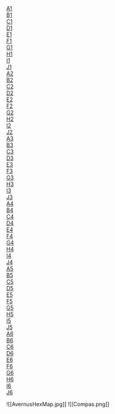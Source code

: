 <div class="honeycomb">
    <div class="hexagon">
        <div class="hexagontent">
            <a href="obsidian://open?vault-notes&file=Hexes\A1. Топь Авернуса.md">
                A1
            </a>
        </div>
    </div>
    <div class="hexagon">
        <div class="hexagontent empty">
            <a href="obsidian://open?vault-notes&file=Hexes\B1. Башня Аркона.md">
                B1
            </a>
        </div>
    </div>
    <div class="hexagon">
        <div class="hexagontent empty">
            <a href="obsidian://open?vault-notes&file=">
                C1
            </a>
        </div>
    </div>
    <div class="hexagon">
        <div class="hexagontent empty">
            <a href="obsidian://open?vault-notes&file=">
                D1
            </a>
        </div>
    </div>
    <div class="hexagon">
        <div class="hexagontent empty">
            <a href="obsidian://open?vault-notes&file=">
                E1
            </a>
        </div>
    </div>
    <div class="hexagon">
        <div class="hexagontent empty">
            <a href="obsidian://open?vault-notes&file=">
                F1
            </a>
        </div>
    </div>
    <div class="hexagon">
        <div class="hexagontent empty">
            <a href="obsidian://open?vault-notes&file=">
                G1
            </a>
        </div>
    </div>
    <div class="hexagon">
        <div class="hexagontent empty">
            <a href="obsidian://open?vault-notes&file=">
                H1
            </a>
        </div>
    </div>
    <div class="hexagon">
        <div class="hexagontent empty">
            <a href="obsidian://open?vault-notes&file=">
                I1
            </a>
        </div>
    </div>
    <div class="hexagon">
        <div class="hexagontent empty">
            <a href="obsidian://open?vault-notes&file=">
                J1
            </a>
        </div>
</div>
<div class="honeycomb">
    <div class="hexagon">
        <div class="hexagontent">
            <a href="obsidian://open?vault-notes&file=Hexes\A2. Обелиск Уббалукса.md">
                A2
            </a>
        </div>
    </div>
    <div class="hexagon">
        <div class="hexagontent empty">
            <a href="obsidian://open?vault-notes&file=">
                B2
            </a>
        </div>
    </div>
    <div class="hexagon">
        <div class="hexagontent empty">
            <a href="obsidian://open?vault-notes&file=">
                C2
            </a>
        </div>
    </div>
    <div class="hexagon">
        <div class="hexagontent">
            <a href="obsidian://open?vault-notes&file=D2.md">
                D2
            </a>
        </div>
    </div>
    <div class="hexagon">
        <div class="hexagontent">
            <a href="obsidian://open?vault-notes&file=Hexes\E2. Шахта щупалец.md">
                E2
            </a>
        </div>
    </div>
    <div class="hexagon">
        <div class="hexagontent empty">
            <a href="obsidian://open?vault-notes&file=">
                F2
            </a>
        </div>
    </div>
    <div class="hexagon">
        <div class="hexagontent">
            <a href="obsidian://open?vault-notes&file=Hexes\G2. Трещина Дретчей и Стигийская рампа.md">
                G2
            </a>
        </div>
    </div>
    <div class="hexagon">
        <div class="hexagontent">
            <a href="obsidian://open?vault-notes&file=Hexes\H2. Кузня Бела.md">
                H2
            </a>
        </div>
    </div>
    <div class="hexagon">
        <div class="hexagontent">
            <a href="obsidian://open?vault-notes&file=Hexes\I2. Логово Феонор.md">
                I2
            </a>
        </div>
    </div>
    <div class="hexagon">
        <div class="hexagontent">
            <a href="obsidian://open?vault-notes&file=Hexes\J2. Утроба Кощища.md">
                J2
            </a>
        </div>
</div>
<div class="honeycomb">
    <div class="hexagon">
        <div class="hexagontent">
            <a href="obsidian://open?vault-notes&file=Hexes\A3. Ферма Слизней.md">
                A3
            </a>
        </div>
    </div>
    <div class="hexagon">
        <div class="hexagontent empty">
            <a href="obsidian://open?vault-notes&file=">
                B3
            </a>
        </div>
    </div>
    <div class="hexagon">
        <div class="hexagontent empty">
            <a href="obsidian://open?vault-notes&file=">
                C3
            </a>
        </div>
    </div>
    <div class="hexagon">
        <div class="hexagontent empty">
            <a href="obsidian://open?vault-notes&file=">
                D3
            </a>
        </div>
    </div>
    <div class="hexagon">
        <div class="hexagontent">
            <a href="obsidian://open?vault-notes&file=Hexes\E3. Гнездо Ос преисподней.md">
                E3
            </a>
        </div>
    </div>
    <div class="hexagon">
        <div class="hexagontent empty">
            <a href="obsidian://open?vault-notes&file=">
                F3
            </a>
        </div>
    </div>
    <div class="hexagon">
        <div class="hexagontent">
            <a href="obsidian://open?vault-notes&file=Hexes\G3. Холм Харумана.md">
                G3
            </a>
        </div>
    </div>
    <div class="hexagon">
        <div class="hexagontent empty">
            <a href="obsidian://open?vault-notes&file=">
                H3
            </a>
        </div>
    </div>
    <div class="hexagon">
        <div class="hexagontent">
            <a href="obsidian://open?vault-notes&file=Hexes\I3. Круг пламени.md">
                I3
            </a>
        </div>
    </div>
    <div class="hexagon">
        <div class="hexagontent">
            <a href="obsidian://open?vault-notes&file=Hexes\J3. Логово Раггадрагги.md">
                J3
            </a>
        </div>
</div>
<div class="honeycomb">
    <div class="hexagon">
        <div class="hexagontent">
            <a href="obsidian://open?vault-notes&file=Hexes\A4. Арки Уллоха.md">
                A4
            </a>
        </div>
    </div>
    <div class="hexagon">
        <div class="hexagontent empty">
            <a href="obsidian://open?vault-notes&file=">
                B4
            </a>
        </div>
    </div>
    <div class="hexagon">
        <div class="hexagontent empty">
            <a href="obsidian://open?vault-notes&file=">
                C4
            </a>
        </div>
    </div>
    <div class="hexagon">
        <div class="hexagontent empty">
            <a href="obsidian://open?vault-notes&file=">
                D4
            </a>
        </div>
    </div>
    <div class="hexagon">
        <div class="hexagontent empty">
            <a href="obsidian://open?vault-notes&file=">
                E4
            </a>
        </div>
    </div>
    <div class="hexagon">
        <div class="hexagontent">
            <a href="obsidian://open?vault-notes&file=Hexes\F4. Кровоточащий струп.md">
                F4
            </a>
        </div>
    </div>
    <div class="hexagon">
        <div class="hexagontent">
            <a href="obsidian://open?vault-notes&file=Hexes\G4. Омут ихора.md">
                G4
            </a>
        </div>
    </div>
    <div class="hexagon">
        <div class="hexagontent">
            <a href="obsidian://open?vault-notes&file=Hexes\H4. Стигийские доки.md">
                H4
            </a>
        </div>
    </div>
    <div class="hexagon">
        <div class="hexagontent">
            <a href="obsidian://open?vault-notes&file=Hexes\I4. Форт Костяшек.md">
                I4
            </a>
        </div>
    </div>
    <div class="hexagon">
        <div class="hexagontent">
            <a href="obsidian://open?vault-notes&file=Hexes\J4. Храм сломанного принца.md">
                J4
            </a>
        </div>
</div>
<div class="honeycomb">
    <div class="hexagon">
        <div class="hexagontent">
            <a href="obsidian://open?vault-notes&file=Hexes\A5. Логово Затерянного Голгари.md">
                A5
            </a>
        </div>
    </div>
    <div class="hexagon">
        <div class="hexagontent empty">
            <a href="obsidian://open?vault-notes&file=">
                B5
            </a>
        </div>
    </div>
    <div class="hexagon">
        <div class="hexagontent empty">
            <a href="obsidian://open?vault-notes&file=">
                C5
            </a>
        </div>
    </div>
    <div class="hexagon">
        <div class="hexagontent">
            <a href="obsidian://open?vault-notes&file=Hexes\D5. Могила Ульдрака.md">
                D5
            </a>
        </div>
    </div>
    <div class="hexagon">
        <div class="hexagontent empty">
            <a href="obsidian://open?vault-notes&file=">
                E5
            </a>
        </div>
    </div>
    <div class="hexagon">
        <div class="hexagontent empty">
            <a href="obsidian://open?vault-notes&file=">
                F5
            </a>
        </div>
    </div>
    <div class="hexagon">
        <div class="hexagontent empty">
            <a href="obsidian://open?vault-notes&file=">
                G5
            </a>
        </div>
    </div>
    <div class="hexagon">
        <div class="hexagontent">
            <a href="obsidian://open?vault-notes&file=Hexes\H5. Элементальный галеон.md">
                H5
            </a>
        </div>
    </div>
    <div class="hexagon">
        <div class="hexagontent">
            <a href="obsidian://open?vault-notes&file=Hexes/I5. Плодящиеся деревья.md">
                I5
            </a>
        </div>
    </div>
    <div class="hexagon">
        <div class="hexagontent empty">
            <a href="obsidian://open?vault-notes&file=">
                J5
            </a>
        </div>
</div>
<div class="honeycomb">
    <div class="hexagon">
        <div class="hexagontent">
            <a href="obsidian://open?vault-notes&file=Hexes\A6. Логово Горького Дыхания.md">
                A6
            </a>
        </div>
    </div>
    <div class="hexagon">
        <div class="hexagontent">
            <a href="obsidian://open?vault-notes&file=Hexes\B6. Логово коллекционеров душ.md">
                B6
            </a>
        </div>
    </div>
    <div class="hexagon">
        <div class="hexagontent empty">
            <a href="obsidian://open?vault-notes&file=">
                C6
            </a>
        </div>
    </div>
    <div class="hexagon">
        <div class="hexagontent empty">
            <a href="obsidian://open?vault-notes&file=">
                D6
            </a>
        </div>
    </div>
    <div class="hexagon">
        <div class="hexagontent empty">
            <a href="obsidian://open?vault-notes&file=">
                E6
            </a>
        </div>
    </div>
    <div class="hexagon">
        <div class="hexagontent empty">
            <a href="obsidian://open?vault-notes&file=">
                F6
            </a>
        </div>
    </div>
    <div class="hexagon">
        <div class="hexagontent empty">
            <a href="obsidian://open?vault-notes&file=">
                G6
            </a>
        </div>
    </div>
    <div class="hexagon">
        <div class="hexagontent empty">
            <a href="obsidian://open?vault-notes&file=">
                H6
            </a>
        </div>
    </div>
    <div class="hexagon">
        <div class="hexagontent empty">
            <a href="obsidian://open?vault-notes&file=">
                I6
            </a>
        </div>
    </div>
    <div class="hexagon">
        <div class="hexagontent">
            <a href="obsidian://open?vault-notes&file=Hexes\J6. Лагерь девятой когорты.md">
                J6
            </a>
        </div>
</div>


![[AvernusHexMap.jpg]]
![[Compas.png]]

